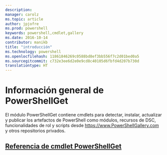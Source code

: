 ```yaml
---
description: 
manager: carolz
ms.topic: article
author: jpjofre
ms.prod: powershell
keywords: powershell,cmdlet,gallery
ms.date: 2016-10-14
contributor: manikb
title: "introducción"
ms.technology: powershell
ms.openlocfilehash: 11861846269c0588bd8ef3bb556f7c2d01bed0a5
ms.sourcegitcommit: c732e3ee6d2e0e9cd8c40105d6fbfd4d207b730d
translationtype: HT
---
```

# <a name="powershellget-overview"></a>Información general de PowerShellGet

El módulo PowerShellGet contiene cmdlets para detectar, instalar, actualizar y publicar los artefactos de PowerShell como módulos, recursos de DSC, funcionalidades de rol y scripts desde https://www.PowerShellGallery.com y otros repositorios privados.

## <a name="powershellget-cmdlet-referencepsgetcmdletsreferencemd"></a>[Referencia de cmdlet PowerShellGet](./psget_cmdlets_reference.md)

